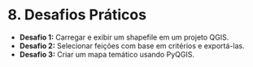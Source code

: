# 8. Desafios Práticos

* **Desafio 1:** Carregar e exibir um shapefile em um projeto QGIS.
* **Desafio 2:** Selecionar feições com base em critérios e exportá-las.
* **Desafio 3:** Criar um mapa temático usando PyQGIS.
